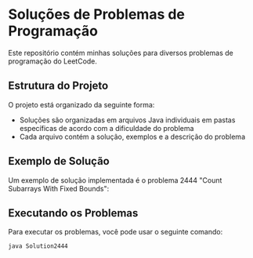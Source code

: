 # Soluções de Problemas de Programação

Este repositório contém minhas soluções para diversos problemas de programação do LeetCode.

## Estrutura do Projeto

O projeto está organizado da seguinte forma:
- Soluções são organizadas em arquivos Java individuais em pastas específicas de acordo com a dificuldade do problema
- Cada arquivo contém a solução, exemplos e a descrição do problema

## Exemplo de Solução

Um exemplo de solução implementada é o problema 2444 "Count Subarrays With Fixed Bounds":

## Executando os Problemas

Para executar os problemas, você pode usar o seguinte comando:

```bash
java Solution2444
```




